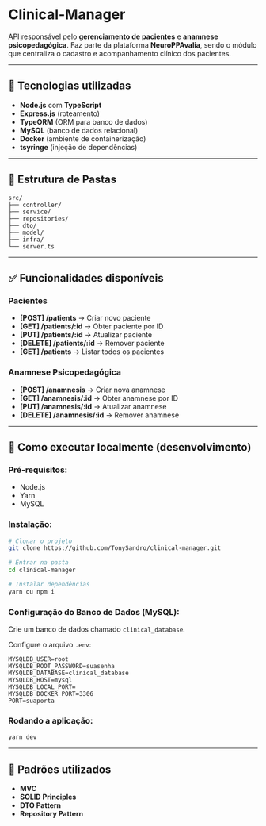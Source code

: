 
# Clinical-Manager

API responsável pelo **gerenciamento de pacientes** e **anamnese psicopedagógica**. Faz parte da plataforma **NeuroPPAvalia**, sendo o módulo que centraliza o cadastro e acompanhamento clínico dos pacientes.

---

## 📌 Tecnologias utilizadas

- **Node.js** com **TypeScript**
- **Express.js** (roteamento)
- **TypeORM** (ORM para banco de dados)
- **MySQL** (banco de dados relacional)
- **Docker** (ambiente de containerização)
- **tsyringe** (injeção de dependências)

---

## 📂 Estrutura de Pastas

```
src/
├── controller/
├── service/
├── repositories/
├── dto/
├── model/
├── infra/
└── server.ts
```

---

## ✅ Funcionalidades disponíveis

### Pacientes
- **[POST] /patients** → Criar novo paciente
- **[GET] /patients/:id** → Obter paciente por ID
- **[PUT] /patients/:id** → Atualizar paciente
- **[DELETE] /patients/:id** → Remover paciente
- **[GET] /patients** → Listar todos os pacientes

### Anamnese Psicopedagógica
- **[POST] /anamnesis** → Criar nova anamnese
- **[GET] /anamnesis/:id** → Obter anamnese por ID
- **[PUT] /anamnesis/:id** → Atualizar anamnese
- **[DELETE] /anamnesis/:id** → Remover anamnese

---

## 🧪 Como executar localmente (desenvolvimento)

### Pré-requisitos:
- Node.js
- Yarn
- MySQL

### Instalação:

```bash
# Clonar o projeto
git clone https://github.com/TonySandro/clinical-manager.git

# Entrar na pasta
cd clinical-manager

# Instalar dependências
yarn ou npm i
```

### Configuração do Banco de Dados (MySQL):

Crie um banco de dados chamado `clinical_database`.

Configure o arquivo `.env`:

```
MYSQLDB_USER=root
MYSQLDB_ROOT_PASSWORD=suasenha
MYSQLDB_DATABASE=clinical_database
MYSQLDB_HOST=mysql
MYSQLDB_LOCAL_PORT=
MYSQLDB_DOCKER_PORT=3306
PORT=suaporta
```

### Rodando a aplicação:

```bash
yarn dev
```

---

## 📌 Padrões utilizados

- **MVC**
- **SOLID Principles**
- **DTO Pattern**
- **Repository Pattern**

